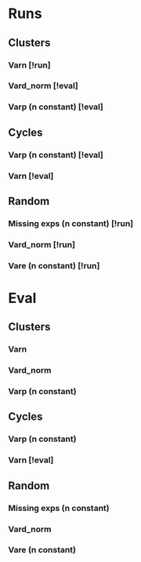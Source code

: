 # Runs
## Clusters
### Varn [!run]
### Vard_norm [!eval]
### Varp (n constant) [!eval]

## Cycles
### Varp (n constant) [!eval]
### Varn [!eval]

## Random
### Missing exps (n constant) [!run]
### Vard_norm [!run]
### Vare (n constant) [!run]

# Eval
## Clusters
### Varn
### Vard_norm
### Varp (n constant)

## Cycles
### Varp (n constant)
### Varn [!eval]

## Random
### Missing exps (n constant)
### Vard_norm
### Vare (n constant)

